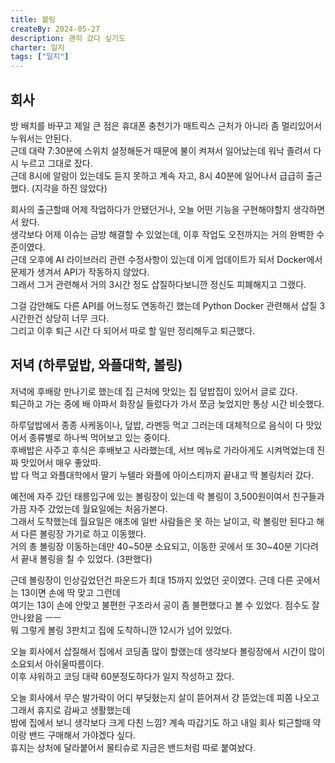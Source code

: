 ```yaml
---
title: 볼링
createBy: 2024-05-27
description: 괜히 갔다 싶기도
charter: 일지
tags: ["일지"]
---
```


## 회사

방 배치를 바꾸고 제일 큰 점은 휴대폰 충천기가 매트릭스 근처가 아니라 좀 멀리있어서 누워서는 안된다.  
근데 대략 7:30분에 스위치 설정해둔거 때문에 불이 켜져서 일어났는데 워낙 졸려서 다시 누르고 그대로 잤다.  
근데 8시에 알람이 있는데도 듣지 못하고 계속 자고, 8시 40분에 일어나서 급급히 출근했다. (지각을 하진 않았다)

회사의 출근할때 어제 작업하다가 안됐던거나, 오늘 어떤 기능을 구현해야할지 생각하면서 왔다.  
생각보다 어제 이슈는 금방 해결할 수 있었는데, 이후 작업도 오전까지는 거의 완벽한 수준이였다.  
근데 오후에 AI 라이브러리 관련 수정사항이 있는데 이게 업데이트가 되서 Docker에서 문제가 생겨서 API가 작동하지 않았다.  
그래서 그거 관련해서 거의 3시간 정도 삽질하다보니깐 정신도 피폐해지고 그랬다.

그걸 감안해도 다른 API를 어느정도 연동하긴 했는데 Python Docker 관련해서 삽질 3시간한건 상당히 너무 크다.  
그리고 이후 퇴근 시간 다 되어서 따로 할 일만 정리해두고 퇴근했다.

## 저녁 (하루덮밥, 와플대학, 볼링)

저녁에 후배랑 만나기로 했는데 집 근처에 맛있는 집 덮밥집이 있어서 글로 갔다.  
퇴근하고 가는 중에 배 아파서 화장실 들렀다가 가서 쪼금 늦었지만 통상 시간 비슷했다.

하루덮밥에서 종종 사케동이나, 덮밥, 라멘등 먹고 그러는데 대체적으로 음식이 다 맛있어서 종류별로 하나씩 먹어보고 있는 중이다.  
후배밥은 사주고 후식은 후배보고 사라했는데, 서브 메뉴로 가라아게도 시켜먹었는데 진짜 맛있어서 매우 좋았따.  
밥 다 먹고 와플대학에서 딸기 누텔라 와플에 아이스티까지 끝내고 딱 볼링치러 갔다.

예전에 자주 갔던 태릉입구에 있는 볼링장이 있는데 락 볼링이 3,500원이여서 친구들과 가끔 자주 갔었는데 월요일에는 처음가본다.  
그래서 도착했는데 월요일은 애초에 일반 사람들은 못 하는 날이고, 락 볼링만 된다고 해서 다른 볼링장 가기로 하고 이동했다.  
거의 총 볼링장 이동하는데만 40~50분 소요되고, 이동한 곳에서 또 30~40분 기다려서 끝내 볼링을 칠 수 있었다. (3판했다)

근데 볼링장이 인상깊었던건 파운드가 최대 15까지 있었던 곳이였다. 근데 다른 곳에서는 13이면 손에 딱 맞고 그런데  
여기는 13이 손에 안맞고 불편한 구조라서 공이 좀 불편했다고 볼 수 있었다. 점수도 잘 안나왔음 ㅡㅡ  
뭐 그렇게 볼링 3판치고 집에 도착하니깐 12시가 넘어 있었다.

오늘 회사에서 삽질해서 집에서 코딩좀 많이 할랬는데 생각보다 볼링장에서 시간이 많이 소요되서 아쉬울따름이다.  
이후 샤워하고 코딩 대략 60분정도하다가 일지 작성하고 잤다.

오늘 회사에서 무슨 발가락이 어디 부딪혔는지 살이 뜯어져서 걍 뜯었는데 피쫌 나오고 그래서 휴지로 감싸고 생활했는데  
밤에 집에서 보니 생각보다 크게 다친 느낌? 계속 따갑기도 하고 내일 회사 퇴근할때 약이랑 밴드 구매해서 가야겠다 싶다.  
휴지는 상처에 달라붙어서 물티슈로 지금은 밴드처럼 따로 붙여놨다.
